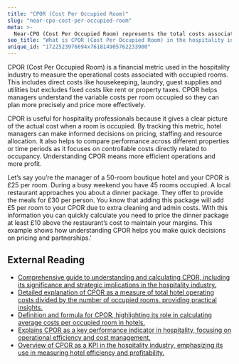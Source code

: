 ```yaml
---
title: "CPOR (Cost Per Occupied Room)"
slug: "near-cpo-cost-per-occupied-room"
meta: >-
  Near-CPO (Cost Per Occupied Room) represents the total costs associated with servicing an occupied room, helping hotels manage expenses and optimise profits.
seo_title: "What is CPOR (Cost Per Occupied Room) in the hospitality industry?"
unique_id: "1722523976694x761814905762233900"
---
```


CPOR (Cost Per Occupied Room) is a financial metric used in the hospitality industry to measure the operational costs associated with occupied rooms. This includes direct costs like housekeeping, laundry, guest supplies and utilities but excludes fixed costs like rent or property taxes. CPOR helps managers understand the variable costs per room occupied so they can plan more precisely and price more effectively.

CPOR is useful for hospitality professionals because it gives a clear picture of the actual cost when a room is occupied. By tracking this metric, hotel managers can make informed decisions on pricing, staffing and resource allocation. It also helps to compare performance across different properties or time periods as it focuses on controllable costs directly related to occupancy. Understanding CPOR means more efficient operations and more profit.

Let’s say you’re the manager of a 50-room boutique hotel and your CPOR is £25 per room. During a busy weekend you have 45 rooms occupied. A local restaurant approaches you about a dinner package. They offer to provide the meals for £30 per person. You know that adding this package will add £5 per room to your CPOR due to extra cleaning and admin costs. With this information you can quickly calculate you need to price the dinner package at least £10 above the restaurant’s cost to maintain your margins. This example shows how understanding CPOR helps you make quick decisions on pricing and partnerships.'

## External Reading

- [Comprehensive guide to understanding and calculating CPOR, including its significance and strategic implications in the hospitality industry.](https://www.siteminder.com/r/cpor/)
- [Detailed explanation of CPOR as a measure of total hotel operating costs divided by the number of occupied rooms, providing practical insights.](https://www.canarytechnologies.com/hotel-terminology/cpor)
- [Definition and formula for CPOR, highlighting its role in calculating average costs per occupied room in hotels.](https://www.xotels.com/en/glossary/cpor-cost-per-occupied-room)
- [Explains CPOR as a key performance indicator in hospitality, focusing on operational efficiency and cost management.](https://fhahoreca.com/glossary/what-is-cpor/)
- [Overview of CPOR as a KPI in the hospitality industry, emphasizing its use in measuring hotel efficiency and profitability.](https://www.helloshift.com/hotel-term/cpor)